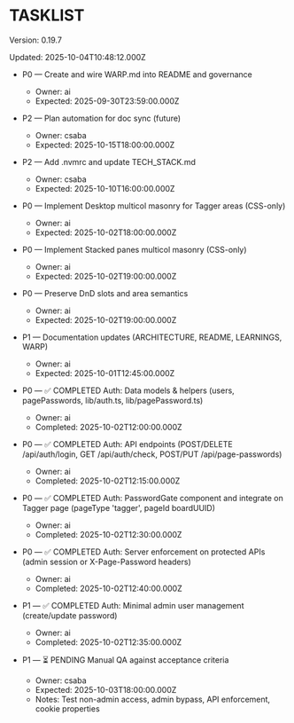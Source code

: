 # TASKLIST

Version: 0.19.7

Updated: 2025-10-04T10:48:12.000Z

- P0 — Create and wire WARP.md into README and governance
  - Owner: ai
  - Expected: 2025-09-30T23:59:00.000Z

- P2 — Plan automation for doc sync (future)
  - Owner: csaba
  - Expected: 2025-10-15T18:00:00.000Z

- P2 — Add .nvmrc and update TECH_STACK.md
  - Owner: csaba
  - Expected: 2025-10-10T16:00:00.000Z

- P0 — Implement Desktop multicol masonry for Tagger areas (CSS-only)
  - Owner: ai
  - Expected: 2025-10-02T18:00:00.000Z

- P0 — Implement Stacked panes multicol masonry (CSS-only)
  - Owner: ai
  - Expected: 2025-10-02T19:00:00.000Z

- P0 — Preserve DnD slots and area semantics
  - Owner: ai
  - Expected: 2025-10-02T19:00:00.000Z

- P1 — Documentation updates (ARCHITECTURE, README, LEARNINGS, WARP)
  - Owner: ai
  - Expected: 2025-10-01T12:45:00.000Z

- P0 — ✅ COMPLETED Auth: Data models & helpers (users, pagePasswords, lib/auth.ts, lib/pagePassword.ts)
  - Owner: ai
  - Completed: 2025-10-02T12:00:00.000Z

- P0 — ✅ COMPLETED Auth: API endpoints (POST/DELETE /api/auth/login, GET /api/auth/check, POST/PUT /api/page-passwords)
  - Owner: ai
  - Completed: 2025-10-02T12:15:00.000Z

- P0 — ✅ COMPLETED Auth: PasswordGate component and integrate on Tagger page (pageType 'tagger', pageId boardUUID)
  - Owner: ai
  - Completed: 2025-10-02T12:30:00.000Z

- P0 — ✅ COMPLETED Auth: Server enforcement on protected APIs (admin session or X-Page-Password headers)
  - Owner: ai
  - Completed: 2025-10-02T12:40:00.000Z

- P1 — ✅ COMPLETED Auth: Minimal admin user management (create/update password)
  - Owner: ai
  - Completed: 2025-10-02T12:35:00.000Z

- P1 — ⏳ PENDING Manual QA against acceptance criteria
  - Owner: csaba
  - Expected: 2025-10-03T18:00:00.000Z
  - Notes: Test non-admin access, admin bypass, API enforcement, cookie properties

